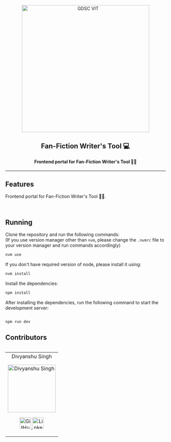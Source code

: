 <p align="center">
<a href="https://dscvit.com">
	<img width="400" src="https://user-images.githubusercontent.com/56252312/159312411-58410727-3933-4224-b43e-4e9b627838a3.png#gh-light-mode-only" alt="GDSC VIT"/>
</a>
	<h2 align="center"> Fan-Fiction Writer&apos;s Tool 💻 </h2>
	<h4 align="center"> Frontend portal for Fan-Fiction Writer&apos;s Tool 🎉💡 <h4>
</p>

---

## Features

Frontend portal for Fan-Fiction Writer&apos;s Tool 🎉💡.

<br>

## Running

Clone the repository and run the following commands:
<br>
(If you use version manager other than `nvm`, please change the `.nvmrc` file to your version manager and run commands accordingly)

```bash
nvm use
```

If you don't have required version of node, please install it using:

```bash
nvm install
```

Install the dependencies:

```bash
npm install
```

After installing the dependencies, run the following command to start the development server:

```bash

npm run dev
```

## Contributors

<table>
	<table>
	<tr align="center">
		<td>
		Divyanshu Singh
		<p align="center">
			<img src = "https://github.com/isinghdivyanshu.png" width="150" height="150" alt="Divyanshu Singh">
		</p>
			<p align="center">
				<a href = "https://github.com/isinghdivyanshu">
					<img src = "http://www.iconninja.com/files/241/825/211/round-collaboration-social-github-code-circle-network-icon.svg" width="36" height = "36" alt="GitHub"/>
				</a>
				<a href = "https://www.linkedin.com/in/isinghdivyanshu">
					<img src = "http://www.iconninja.com/files/863/607/751/network-linkedin-social-connection-circular-circle-media-icon.svg" width="36" height="36" alt="LinkedIn"/>
				</a>
			</p>
		</td>
	</tr>
</table>

